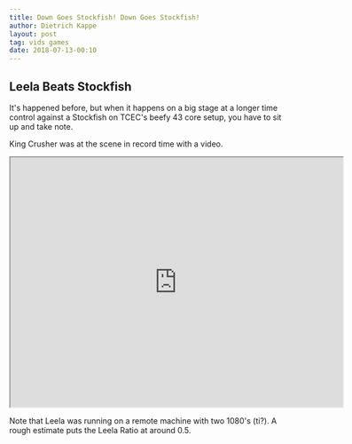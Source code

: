 ```yaml
---
title: Down Goes Stockfish! Down Goes Stockfish!
author: Dietrich Kappe
layout: post
tag: vids games
date: 2018-07-13-00:10
---
```

## Leela Beats Stockfish

It's happened before, but when it happens on a big stage at a longer time control against a Stockfish on TCEC's beefy 43 core setup,
you have to sit up and take note.

King Crusher was at the scene in record time with a video.

<iframe width="600" height="450"
src="https://www.youtube.com/embed/gt5NDPprvHc">
</iframe>

Note that Leela was running on a remote machine with two 1080's (ti?). A rough estimate puts the Leela Ratio at around 0.5.
